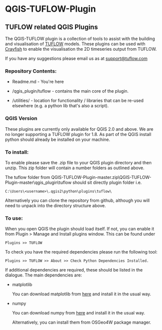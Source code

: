 # QGIS-TUFLOW-Plugin

## TUFLOW related QGIS Plugins

The QGIS-TUFLOW plugin is a collection of tools to assist with the building and visualisation of [TUFLOW](http://www.tuflow.com/) models.  These plugins can be used with [Crayfish](http://www.lutraconsulting.co.uk/products/crayfish/) to enable the visualisation the 2D timeseries output from TUFLOW.

If you have any suggestions please email us as at <support@tuflow.com>  

### Repository Contents:

- Readme.md - You're here
- /qgis_plugin/tuflow - contains the main core of the plugin.

- /utilities/ - location for functionality / libraries that can be re-used elsewhere (e.g. a python lib that's also a script).

### QGIS Version

  These plugins are currently only available for QGIS 2.0 and above.  We are no longer supporting a TUFLOW plugin for 1.8. As part of the QGIS install python should already be installed on your machine.


### To install:  

  To enable please save the .zip file to your QGIS plugin directory and then unzip.  This zip folder will contain a number folders as outlined above.

The tuflow folder from QGIS-TUFLOW-Plugin-master.zip\QGIS-TUFLOW-Plugin-master\qgis_plugin\tuflow should sit directly plugin folder i.e.

	C:\Users\<username>\.qgis2\python\plugins\tuflow\


Alternatively you can clone the repository from github, although you will need to unpack into the directory structure above.

  
### To use:
  When you open QGIS the plugin should load itself. If not, you can enable it from Plugin > Manage and Install plugins window.  This can be found under 

	Plugins >> TUFLOW

  To check you have the required dependencies please run the following tool:

    Plugins >> TUFLOW >> About >> Check Python Dependencies Installed.

  If additional dependencies are required, these should be listed in the dialogue.  The main dependencies are:

- matplotlib

  You can download matplotlib from [here](http://sourceforge.net/projects/matplotlib/files/matplotlib/matplotlib-1.1.0/matplotlib-1.1.0.win32-py2.7.exe/download) and install it in the usual way.
  
- numpy

  You can download numpy from [here](http://sourceforge.net/projects/numpy/files/NumPy/1.6.1/numpy-1.6.1-win32-superpack-python2.7.exe/download) and install it in the usual way.

  Alternatively, you can install them from OSGeo4W package manager.
